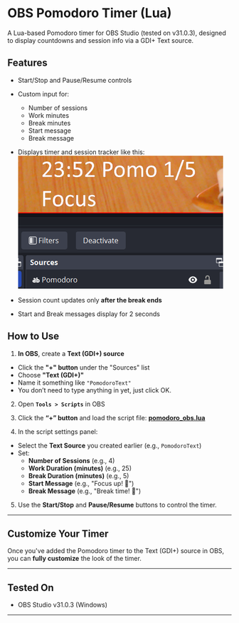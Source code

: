 # OBS Pomodoro Timer (Lua)

A Lua-based Pomodoro timer for OBS Studio (tested on v31.0.3), designed to display countdowns and session info via a GDI+ Text source.

## Features

- Start/Stop and Pause/Resume controls
- Custom input for:
  - Number of sessions
  - Work minutes
  - Break minutes
  - Start message
  - Break message
- Displays timer and session tracker like this:
![Pomodoro Timer Screenshot](https://github.com/Carocim/obs-pomodoro-timer/blob/df16af205db1032ade31e6da36018c7b37ce6520/Pomodoro.png)

- Session count updates only **after the break ends**
- Start and Break messages display for 2 seconds

## How to Use

1. **In OBS**, create a **Text (GDI+) source**  
 - Click the **"+" button** under the "Sources" list  
 - Choose **"Text (GDI+)"**  
 - Name it something like `"PomodoroText"`  
 - You don’t need to type anything in yet, just click OK.

2. Open **`Tools > Scripts`** in OBS

3. Click the **“+” button** and load the script file:
[**pomodoro_obs.lua**](https://raw.githubusercontent.com/Carocim/obs-pomodoro-timer/refs/heads/main/pomodoro_obs.lua)

4. In the script settings panel:
- Select the **Text Source** you created earlier (e.g., `PomodoroText`)
- Set:
  - **Number of Sessions** (e.g., 4)
  - **Work Duration (minutes)** (e.g., 25)
  - **Break Duration (minutes)** (e.g., 5)
  - **Start Message** (e.g., "Focus up! 🍅")
  - **Break Message** (e.g., "Break time! 🌿")

5. Use the **Start/Stop** and **Pause/Resume** buttons to control the timer.

---

## Customize Your Timer

Once you've added the Pomodoro timer to the Text (GDI+) source in OBS, you can **fully customize** the look of the timer.

---

## Tested On

- OBS Studio v31.0.3 (Windows)

---






